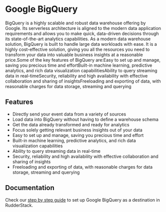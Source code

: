 # Google BigQuery

BigQuery is a highly scalable and robust data warehouse offering by Google. Its serverless architecture is aligned to the modern data application requirements and allows you to make quick, data-driven decisions through its state-of-the-art analytics capabilities. As a modern data warehouse solution, BigQuery is built to handle large data workloads with ease. It is a highly cost-effective solution, giving you all the resources you need to transform your data into valuable business insights at a reasonable price.Some of the key features of BigQuery are:Easy to set up and manage, saving you precious time and effortBuilt-in machine learning, predictive analytics, and rich data visualization capabilitiesAbility to query streaming data in real-timeSecurity, reliability and high availability with effective collaboration and sharing of insightsFreeloading and exporting of data, with reasonable charges for data storage, streaming and querying

## Features
- Directly send your event data from a variety of sources
- Load data into BigQuery without having to define a warehouse schema
- Get the data already transformed and ready for analytics
- Focus solely getting relevant business insights out of your data
- Easy to set up and manage, saving you precious time and effort
- Built-in machine learning, predictive analytics, and rich data visualization capabilities
- Ability to query streaming data in real-time
- Security, reliability and high availability with effective collaboration and sharing of insights
- Freeloading and exporting of data, with reasonable charges for data storage, streaming and querying

## Documentation
Check our [step by step guide](https://docs.rudderstack.com/destinations/google-bigquery) to set up Google BigQuery as a destination in RudderStack.